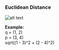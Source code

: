 ### Euclidean Distance
![alt text](https://wikimedia.org/api/rest_v1/media/math/render/svg/dc0281a964ec758cca02ab9ef91a7f54ac00d4b7 "Euclidean Distance formula")

**Example:**  
q = (1, 2)  
p = (3, 4)  
sqrt((1 - 3)^2 + (2 - 4)^2)
